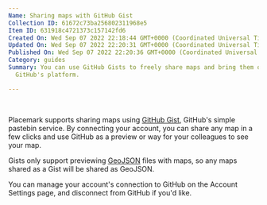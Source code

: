 ```yaml
---
Name: Sharing maps with GitHub Gist
Collection ID: 61672c73ba256802311968e5
Item ID: 631918c4721373c157142fd6
Created On: Wed Sep 07 2022 22:18:44 GMT+0000 (Coordinated Universal Time)
Updated On: Wed Sep 07 2022 22:20:31 GMT+0000 (Coordinated Universal Time)
Published On: Wed Sep 07 2022 22:20:36 GMT+0000 (Coordinated Universal Time)
Category: guides
Summary: You can use GitHub Gists to freely share maps and bring them onto
  GitHub's platform.

---
```


‍

Placemark supports sharing maps using [GitHub Gist](https://gist.github.com/), GitHub's simple pastebin service. By connecting your account, you can share any map in a few clicks and use GitHub as a preview or way for your colleagues to see your map.

Gists only support previewing [GeoJSON](/documentation/geojson) files with maps, so any maps shared as a Gist will be shared as GeoJSON.

You can manage your account's connection to GitHub on the Account Settings page, and disconnect from GitHub if you'd like.
